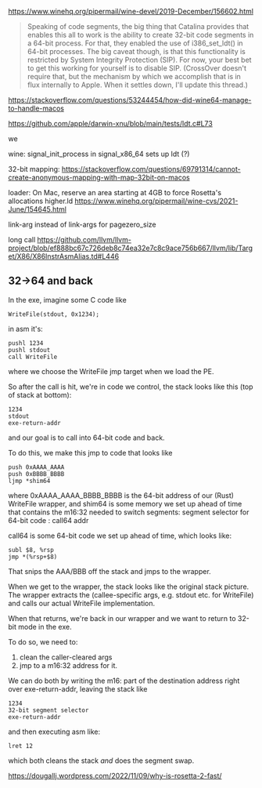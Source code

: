 https://www.winehq.org/pipermail/wine-devel/2019-December/156602.html

> Speaking of code segments, the big thing that Catalina provides that enables
> this all to work is the ability to create 32-bit code segments in a 64-bit
> process. For that, they enabled the use of i386_set_ldt() in 64-bit processes.
> The big caveat though, is that this functionality is restricted by System
> Integrity Protection (SIP). For now, your best bet to get this working for
> yourself is to disable SIP. (CrossOver doesn't require that, but the mechanism
> by which we accomplish that is in flux internally to Apple. When it settles
> down, I'll update this thread.)

https://stackoverflow.com/questions/53244454/how-did-wine64-manage-to-handle-macos

https://github.com/apple/darwin-xnu/blob/main/tests/ldt.c#L73

we

wine: signal_init_process in signal_x86_64 sets up ldt (?)

32-bit mapping:
https://stackoverflow.com/questions/69791314/cannot-create-anonymous-mapping-with-map-32bit-on-macos

loader: On Mac, reserve an area starting at 4GB to force Rosetta's allocations
higher.ld https://www.winehq.org/pipermail/wine-cvs/2021-June/154645.html

link-arg instead of link-args for pagezero_size

long call
https://github.com/llvm/llvm-project/blob/ef888bc67c726deb8c74ea32e7c8c9ace756b667/llvm/lib/Target/X86/X86InstrAsmAlias.td#L446

## 32->64 and back

In the exe, imagine some C code like

```
WriteFile(stdout, 0x1234);
```

in asm it's:

```
pushl 1234
pushl stdout
call WriteFile
```

where we choose the WriteFile jmp target when we load the PE.

So after the call is hit, we're in code we control, the stack looks like this
(top of stack at bottom):

```
1234
stdout
exe-return-addr
```

and our goal is to call into 64-bit code and back.

To do this, we make this jmp to code that looks like

```
push 0xAAAA_AAAA
push 0xBBBB_BBBB
ljmp *shim64
```

where 0xAAAA_AAAA_BBBB_BBBB is the 64-bit address of our (Rust) WriteFile
wrapper, and shim64 is some memory we set up ahead of time that contains the
m16:32 needed to switch segments: segment selector for 64-bit code : call64 addr

call64 is some 64-bit code we set up ahead of time, which looks like:

```
subl $8, %rsp
jmp *(%rsp+$8)
```

That snips the AAA/BBB off the stack and jmps to the wrapper.

When we get to the wrapper, the stack looks like the original stack picture. The
wrapper extracts the (callee-specific args, e.g. stdout etc. for WriteFile) and
calls our actual WriteFile implementation.

When that returns, we're back in our wrapper and we want to return to 32-bit
mode in the exe.

To do so, we need to:

1. clean the caller-cleared args
2. jmp to a m16:32 address for it.

We can do both by writing the m16: part of the destination address right over
exe-return-addr, leaving the stack like

```
1234
32-bit segment selector
exe-return-addr
```

and then executing asm like:

```
lret 12
```

which both cleans the stack _and_ does the segment swap.

https://dougallj.wordpress.com/2022/11/09/why-is-rosetta-2-fast/
